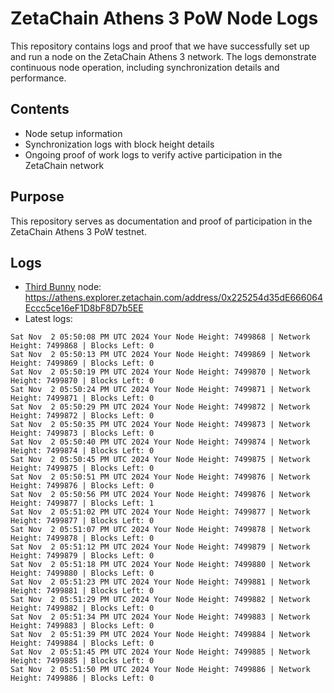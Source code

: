 # ZetaChain Athens 3 PoW Node Logs
This repository contains logs and proof that we have successfully set up and run a node on the ZetaChain Athens 3 network. The logs demonstrate continuous node operation, including synchronization details and performance.

## Contents
- Node setup information
- Synchronization logs with block height details
- Ongoing proof of work logs to verify active participation in the ZetaChain network

## Purpose
This repository serves as documentation and proof of participation in the ZetaChain Athens 3 PoW testnet.

## Logs

- [Third Bunny](https://thirdbunny.xyz/) node: https://athens.explorer.zetachain.com/address/0x225254d35dE666064Eccc5ce16eF1D8bF8D7b5EE
- Latest logs:
```
Sat Nov  2 05:50:08 PM UTC 2024 Your Node Height: 7499868 | Network Height: 7499868 | Blocks Left: 0
Sat Nov  2 05:50:13 PM UTC 2024 Your Node Height: 7499869 | Network Height: 7499869 | Blocks Left: 0
Sat Nov  2 05:50:19 PM UTC 2024 Your Node Height: 7499870 | Network Height: 7499870 | Blocks Left: 0
Sat Nov  2 05:50:24 PM UTC 2024 Your Node Height: 7499871 | Network Height: 7499871 | Blocks Left: 0
Sat Nov  2 05:50:29 PM UTC 2024 Your Node Height: 7499872 | Network Height: 7499872 | Blocks Left: 0
Sat Nov  2 05:50:35 PM UTC 2024 Your Node Height: 7499873 | Network Height: 7499873 | Blocks Left: 0
Sat Nov  2 05:50:40 PM UTC 2024 Your Node Height: 7499874 | Network Height: 7499874 | Blocks Left: 0
Sat Nov  2 05:50:45 PM UTC 2024 Your Node Height: 7499875 | Network Height: 7499875 | Blocks Left: 0
Sat Nov  2 05:50:51 PM UTC 2024 Your Node Height: 7499876 | Network Height: 7499876 | Blocks Left: 0
Sat Nov  2 05:50:56 PM UTC 2024 Your Node Height: 7499876 | Network Height: 7499877 | Blocks Left: 1
Sat Nov  2 05:51:02 PM UTC 2024 Your Node Height: 7499877 | Network Height: 7499877 | Blocks Left: 0
Sat Nov  2 05:51:07 PM UTC 2024 Your Node Height: 7499878 | Network Height: 7499878 | Blocks Left: 0
Sat Nov  2 05:51:12 PM UTC 2024 Your Node Height: 7499879 | Network Height: 7499879 | Blocks Left: 0
Sat Nov  2 05:51:18 PM UTC 2024 Your Node Height: 7499880 | Network Height: 7499880 | Blocks Left: 0
Sat Nov  2 05:51:23 PM UTC 2024 Your Node Height: 7499881 | Network Height: 7499881 | Blocks Left: 0
Sat Nov  2 05:51:29 PM UTC 2024 Your Node Height: 7499882 | Network Height: 7499882 | Blocks Left: 0
Sat Nov  2 05:51:34 PM UTC 2024 Your Node Height: 7499883 | Network Height: 7499883 | Blocks Left: 0
Sat Nov  2 05:51:39 PM UTC 2024 Your Node Height: 7499884 | Network Height: 7499884 | Blocks Left: 0
Sat Nov  2 05:51:45 PM UTC 2024 Your Node Height: 7499885 | Network Height: 7499885 | Blocks Left: 0
Sat Nov  2 05:51:50 PM UTC 2024 Your Node Height: 7499886 | Network Height: 7499886 | Blocks Left: 0
```
